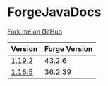 # ForgeJavaDocs

[Fork me on GitHub](https://github.com/ladylexxie/ladylexxie.github.io)

| Version                                                    | Forge Version |
| ---------------------------------------------------------- | ------------- |
| [1.19.2](https://ladylexxie.github.io/forge-javadocs/1.19.2/) | 43.2.6        |
| [1.16.5](https://ladylexxie.github.io/forge-javadocs/1.16.5/) | 36.2.39       |
